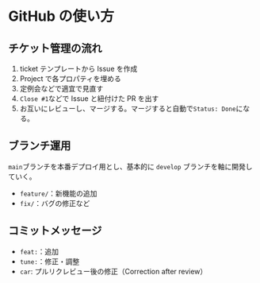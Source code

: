 # GitHub の使い方

## チケット管理の流れ

1. ticket テンプレートから Issue を作成
2. Project で各プロパティを埋める
3. 定例会などで適宜で見直す
4. `Close #1`などで Issue と紐付けた PR を出す
5. お互いにレビューし、マージする。マージすると自動で`Status: Done`になる。

## ブランチ運用

`main`ブランチを本番デプロイ用とし、基本的に `develop` ブランチを軸に開発していく。

- `feature/`：新機能の追加
- `fix/`：バグの修正など

## コミットメッセージ

- `feat:`：追加
- `tune:`：修正・調整
- `car`: プルリクレビュー後の修正（Correction after review）
